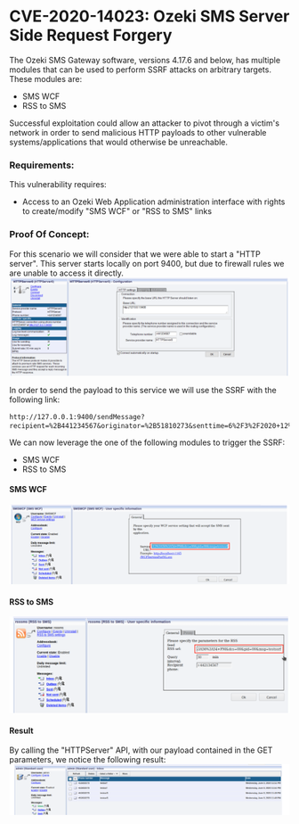 # CVE-2020-14023: Ozeki SMS Server Side Request Forgery

The Ozeki SMS Gateway software, versions 4.17.6 and below, has multiple modules that can be used to perform SSRF attacks on arbitrary targets.
<br/>
These modules are:
- SMS WCF
- RSS to SMS

Successful exploitation could allow an attacker to pivot through a victim's network in order to send malicious HTTP payloads to other vulnerable systems/applications that would otherwise be unreachable.

### Requirements:

This vulnerability requires:
- Access to an Ozeki Web Application administration interface with rights to create/modify "SMS WCF" or "RSS to SMS" links

### Proof Of Concept:

For this scenario we will consider that we were able to start a "HTTP server". This server starts locally on port 9400, but due to firewall rules we are unable to access it directly.
<img src="HTTP%20Server.png"/>

In order to send the payload to this service we will use the SSRF with the following link:

```
http://127.0.0.1:9400/sendMessage?recipient=%2B441234567&originator=%2B51810273&senttime=6%2F3%2F2020+12%3A56%3A54+PM&dcs=00&pid=00&msg=testssrf
```

We can now leverage the one of the following modules to trigger the SSRF:
- SMS WCF
- RSS to SMS

#### SMS WCF
<img src="SMS%20WCF.png"/>

#### RSS to SMS
<img src="RSS%20to%20SMS.png"/>

#### Result
By calling the "HTTPServer" API, with our payload contained in the GET parameters, we notice the following result:
<img src="Result.png"/>

